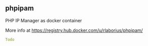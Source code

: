<h2>phpipam</h2>

PHP IP Manager as docker container 

More info at https://registry.hub.docker.com/u/rlaborius/phpipam/

```yaml
Todo
```

